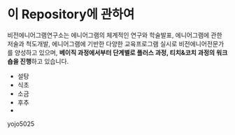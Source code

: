 # 이 Repository에 관하여

비전에니어그램연구소는 에니어그램의 체계적인 연구와 학술발표, 에니어그램에 관한 저술과 척도개발, 에니어그램에 기반한 다양한 교육프로그램 실시로 비전에니어전문가를 양성하고 있으며, **베이직 과정에서부터 단계별로 플러스 과정, 티치&코치 과정의 워크숍을 진행**하고 있습니다.
- 설탕
- 식초
- 소금
- 후추
- 
yojo5025
